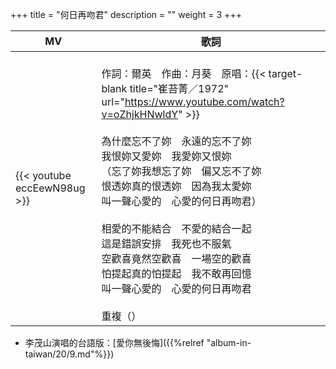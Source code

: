 +++
title = "何日再吻君"
description = ""
weight = 3
+++

MV  | 歌詞  
--------------|-------
{{< youtube eccEewN98ug >}}|<br/>作詞：爾英　作曲：月葵　原唱：{{< target-blank title="崔苔菁／1972" url="https://www.youtube.com/watch?v=oZhjkHNwldY" >}}<br/><br/>為什麼忘不了妳　永遠的忘不了妳<br/>我恨妳又愛妳　我愛妳又恨妳<br/>（忘了妳我想忘了妳　偏又忘不了妳<br/>恨透妳真的恨透妳　因為我太愛妳<br/>叫一聲心愛的　心愛的何日再吻君）<br/><br/>相愛的不能結合　不愛的結合一起<br/>這是錯誤安排　我死也不服氣<br/>空歡喜竟然空歡喜　一場空的歡喜<br/>怕提起真的怕提起　我不敢再回憶<br/>叫一聲心愛的　心愛的何日再吻君<br/><br/>重複（）

* 李茂山演唱的台語版：[愛你無後悔]({{%relref "album-in-taiwan/20/9.md"%}}) 